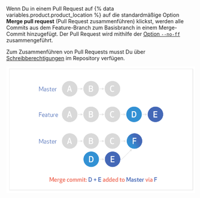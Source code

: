 Wenn Du in einem Pull Request auf {% data variables.product.product_location %} auf die standardmäßige Option **Merge pull request** (Pull Request zusammenführen) klickst, werden alle Commits aus dem Feature-Branch zum Basisbranch in einem Merge-Commit hinzugefügt. Der Pull Request wird mithilfe der [Option `--no-ff`](https://git-scm.com/docs/git-merge#_fast_forward_merge) zusammengeführt.

Zum Zusammenführen von Pull Requests musst Du über [Schreibberechtigungen](/articles/repository-permission-levels-for-an-organization/) im Repository verfügen.

![Standard-Merge-Commit-Diagramm](/assets/images/help/pull_requests/standard-merge-commit-diagram.png)
